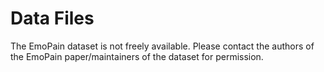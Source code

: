 # Data Files

The EmoPain dataset is not freely available. Please contact the authors of the EmoPain paper/maintainers of the dataset for permission.